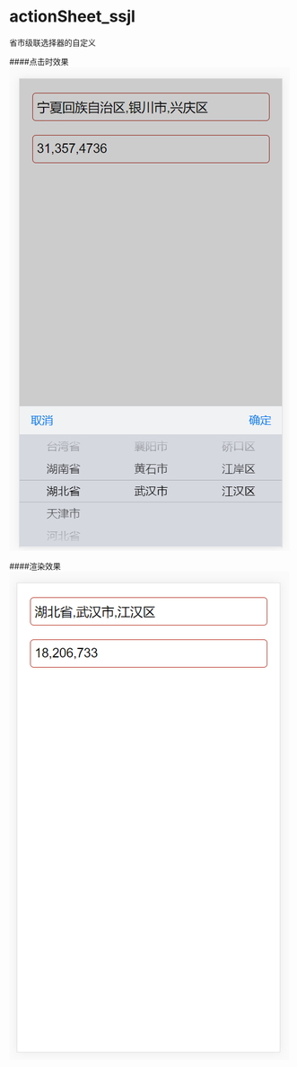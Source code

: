 # actionSheet_ssjl
省市级联选择器的自定义

####点击时效果
![Alt text](./img/act.png)

####渲染效果
![Alt text](./img/after.png)
